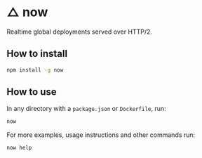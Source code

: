 # △ now

Realtime global deployments served over HTTP/2.

## How to install

```bash
npm install -g now
```

## How to use

In any directory with a `package.json` or `Dockerfile`, run:

```bash
now
```

For more examples, usage instructions and other commands run:

```bash
now help
```
